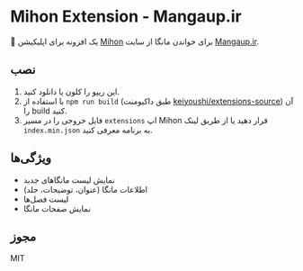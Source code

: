 # Mihon Extension - Mangaup.ir

📖 یک افزونه برای اپلیکیشن [Mihon](https://mihon.app) برای خواندن مانگا از سایت [Mangaup.ir](https://mangaup.ir).

## نصب

1. این ریپو را کلون یا دانلود کنید.
2. با استفاده از `npm run build` (طبق داکیومنت [keiyoushi/extensions-source](https://github.com/keiyoushi/extensions-source)) آن را build کنید.
3. فایل خروجی را در مسیر `extensions` اپ Mihon قرار دهید یا از طریق لینک `index.min.json` به برنامه معرفی کنید.

## ویژگی‌ها
- نمایش لیست مانگاهای جدید
- اطلاعات مانگا (عنوان، توضیحات، جلد)
- لیست فصل‌ها
- نمایش صفحات مانگا

## مجوز
MIT
